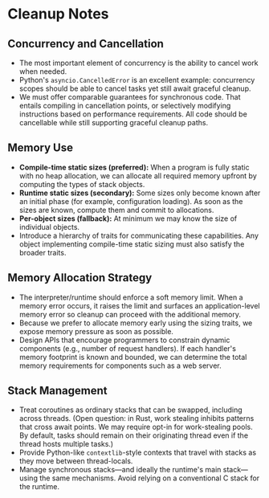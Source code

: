 # Cleanup Notes

## Concurrency and Cancellation
- The most important element of concurrency is the ability to cancel work when needed.
- Python's `asyncio.CancelledError` is an excellent example: concurrency scopes should be able to cancel tasks yet still await graceful cleanup.
- We must offer comparable guarantees for synchronous code. That entails compiling in cancellation points, or selectively modifying instructions based on performance requirements. All code should be cancellable while still supporting graceful cleanup paths.

## Memory Use
- **Compile-time static sizes (preferred):** When a program is fully static with no heap allocation, we can allocate all required memory upfront by computing the types of stack objects.
- **Runtime static sizes (secondary):** Some sizes only become known after an initial phase (for example, configuration loading). As soon as the sizes are known, compute them and commit to allocations.
- **Per-object sizes (fallback):** At minimum we may know the size of individual objects.
- Introduce a hierarchy of traits for communicating these capabilities. Any object implementing compile-time static sizing must also satisfy the broader traits.

## Memory Allocation Strategy
- The interpreter/runtime should enforce a soft memory limit. When a memory error occurs, it raises the limit and surfaces an application-level memory error so cleanup can proceed with the additional memory.
- Because we prefer to allocate memory early using the sizing traits, we expose memory pressure as soon as possible.
- Design APIs that encourage programmers to constrain dynamic components (e.g., number of request handlers). If each handler's memory footprint is known and bounded, we can determine the total memory requirements for components such as a web server.

## Stack Management
- Treat coroutines as ordinary stacks that can be swapped, including across threads. (Open question: in Rust, work stealing inhibits patterns that cross await points. We may require opt-in for work-stealing pools. By default, tasks should remain on their originating thread even if the thread hosts multiple tasks.)
- Provide Python-like `contextlib`-style contexts that travel with stacks as they move between thread-locals.
- Manage synchronous stacks—and ideally the runtime's main stack—using the same mechanisms. Avoid relying on a conventional C stack for the runtime.
